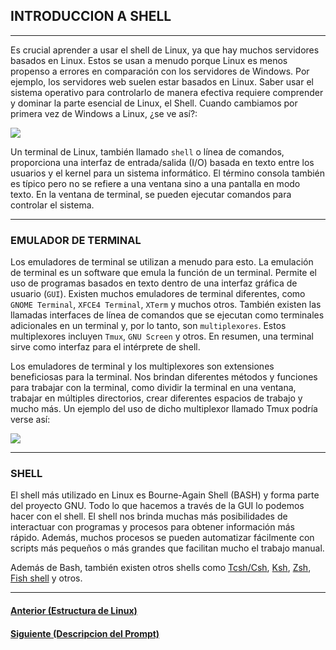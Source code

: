 ## INTRODUCCION A SHELL
___
Es crucial aprender a usar el shell de Linux, ya que hay muchos servidores basados en Linux. Estos se usan a menudo porque Linux es menos propenso a errores en comparación con los servidores de Windows. Por ejemplo, los servidores web suelen estar basados en Linux. Saber usar el sistema operativo para controlarlo de manera efectiva requiere comprender y dominar la parte esencial de Linux, el Shell. Cuando cambiamos por primera vez de Windows a Linux, ¿se ve así?:

![](https://academy.hackthebox.com/storage/modules/18/first_linux2.png)

Un terminal de Linux, también llamado `shell` o línea de comandos, proporciona una interfaz de entrada/salida (I/O) basada en texto entre los usuarios y el kernel para un sistema informático. El término consola también es típico pero no se refiere a una ventana sino a una pantalla en modo texto. En la ventana de terminal, se pueden ejecutar comandos para controlar el sistema.
___

### EMULADOR DE TERMINAL

Los emuladores de terminal se utilizan a menudo para esto. La emulación de terminal es un software que emula la función de un terminal. Permite el uso de programas basados en texto dentro de una interfaz gráfica de usuario (`GUI`). Existen muchos emuladores de terminal diferentes, como `GNOME Terminal`, `XFCE4 Terminal`, `XTerm` y muchos otros. También existen las llamadas interfaces de línea de comandos que se ejecutan como terminales adicionales en un terminal y, por lo tanto, son `multiplexores`. Estos multiplexores incluyen `Tmux`, `GNU Screen` y otros. En resumen, una terminal sirve como interfaz para el intérprete de shell.

Los emuladores de terminal y los multiplexores son extensiones beneficiosas para la terminal. Nos brindan diferentes métodos y funciones para trabajar con la terminal, como dividir la terminal en una ventana, trabajar en múltiples directorios, crear diferentes espacios de trabajo y mucho más. Un ejemplo del uso de dicho multiplexor llamado Tmux podría verse así:

![](https://academy.hackthebox.com/storage/modules/18/tmux.png)
___
### SHELL

El shell más utilizado en Linux es Bourne-Again Shell (BASH) y forma parte del proyecto GNU. Todo lo que hacemos a través de la GUI lo podemos hacer con el shell. El shell nos brinda muchas más posibilidades de interactuar con programas y procesos para obtener información más rápido. Además, muchos procesos se pueden automatizar fácilmente con scripts más pequeños o más grandes que facilitan mucho el trabajo manual.

Además de Bash, también existen otros shells como [Tcsh/Csh](https://en.wikipedia.org/wiki/Tcsh), [Ksh](https://en.wikipedia.org/wiki/KornShell), [Zsh](https://en.wikipedia.org/wiki/Z_shell), [Fish shell](https://en.wikipedia.org/wiki/Friendly_interactive_shell) y otros.
___
#### [Anterior (Estructura de Linux)]()
#### [Siguiente (Descripcion del Prompt)]()
